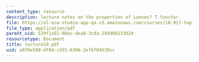 ```yaml
---
content_type: resource
description: lecture notes on the properties of Lannes? T-functor.
file: https://ol-ocw-studio-app-qa.s3.amazonaws.com/courses/18-917-topics-in-algebraic-topology-the-sullivan-conjecture-fall-2007/a978e588df8dc55563062ef6784539cc_lecture19.pdf
file_type: application/pdf
parent_uid: 539f1a52-9bec-dea8-3cda-293d08133024
resourcetype: Document
title: lecture19.pdf
uid: a978e588-df8d-c555-6306-2ef6784539cc
---
```

